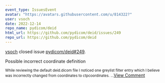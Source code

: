 ```yaml
---
event_type: IssuesEvent
avatar: "https://avatars.githubusercontent.com/u/814322?"
user: vsoch
date: 2022-12-14
repo_name: pydicom/deid
html_url: https://github.com/pydicom/deid/issues/249
repo_url: https://github.com/pydicom/deid
---
```


<a href='https://github.com/vsoch' target='_blank'>vsoch</a> closed issue <a href='https://github.com/pydicom/deid/issues/249' target='_blank'>pydicom/deid#249</a>.

<p>Possible incorrect coordinate definition</p><small>While reviewing the default deid.dicom file I noticed one greylist filter entry which I believe was incorrectly changed from coordinates to ctpcoordinates....</small><a href='https://github.com/pydicom/deid/issues/249' target='_blank'>View Comment</a>
